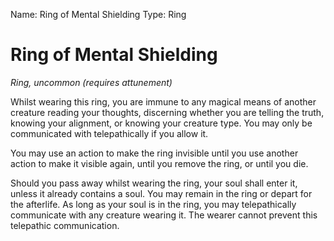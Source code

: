 Name: Ring of Mental Shielding
Type: Ring

# Ring of Mental Shielding
_Ring, uncommon (requires attunement)_

Whilst wearing this ring, you are immune to any magical means of another creature reading your thoughts, discerning whether you are telling the truth, knowing your alignment, or knowing your creature type. You may only be communicated with telepathically if you allow it.

You may use an action to make the ring invisible until you use another action to make it visible again, until you remove the ring, or until you die.

Should you pass away whilst wearing the ring, your soul shall enter it, unless it already contains a soul. You may remain in the ring or depart for the afterlife. As long as your soul is in the ring, you may telepathically communicate with any creature wearing it. The wearer cannot prevent this telepathic communication.